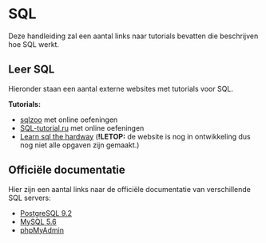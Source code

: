 # SQL 
Deze handleiding zal een aantal links naar tutorials bevatten die beschrijven hoe SQL werkt.

## Leer SQL
Hieronder staan een aantal externe websites met tutorials voor SQL.

**Tutorials:**

* [sqlzoo](http://sqlzoo.net/wiki/Main_Page) met online oefeningen
* [SQL-tutorial.ru](http://www.sql-tutorial.ru/en/content.html) met online oefeningen
* [Learn sql the hardway](http://sql.learncodethehardway.org/) (**!LETOP:** de website is nog in ontwikkeling dus nog niet alle opgaven zijn gemaakt.)

## Officiële documentatie
Hier zijn een aantal links naar de officiële documentatie van verschillende SQL servers:

* [PostgreSQL 9.2](http://www.postgresql.org/docs/9.2/static/index.html)
* [MySQL 5.6](https://dev.mysql.com/doc/refman/5.6/en/index.html)
* [phpMyAdmin](http://docs.phpmyadmin.net/en/latest/)

